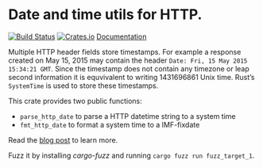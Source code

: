 # Date and time utils for HTTP.

[![Build Status](https://travis-ci.org/pyfisch/httpdate.svg?branch=master)](https://travis-ci.org/pyfisch/httpdate)
[![Crates.io](https://img.shields.io/crates/v/httpdate.svg)](https://crates.io/crates/httpdate)
[Documentation](https://pyfisch.github.io/httpdate/httpdate/index.html)

Multiple HTTP header fields store timestamps.
For example a response created on May 15, 2015 may contain the header
`Date: Fri, 15 May 2015 15:34:21 GMT`. Since the timestamp does not
contain any timezone or leap second information it is equvivalent to
writing 1431696861 Unix time. Rust’s `SystemTime` is used to store
these timestamps.

This crate provides two public functions:

* `parse_http_date` to parse a HTTP datetime string to a system time
* `fmt_http_date` to format a system time to a IMF-fixdate

Read the [blog post](https://pyfisch.org/blog/http-datetime-handling/) to learn
more.

Fuzz it by installing *cargo-fuzz* and running `cargo fuzz run fuzz_target_1`.
